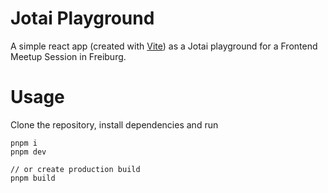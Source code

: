 # Jotai Playground

A simple react app (created with [Vite](https://vitejs.dev/)) as a Jotai playground for a Frontend Meetup Session in Freiburg.

# Usage

Clone the repository, install dependencies and run

```
pnpm i
pnpm dev

// or create production build
pnpm build
```
